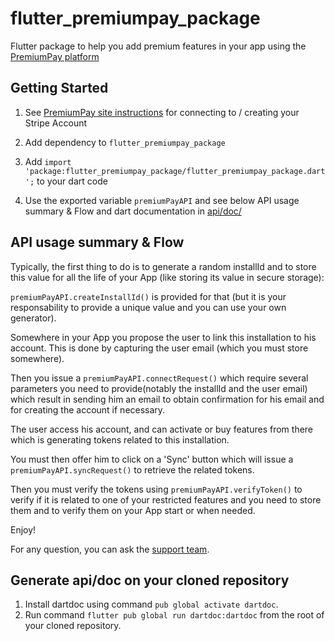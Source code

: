 # flutter_premiumpay_package

Flutter package to help you add premium features in your app using the [PremiumPay platform](https://premiumpay.site)

## Getting Started

1. See [PremiumPay site instructions](https://premiumpay.site) for connecting to / creating your Stripe Account

1. Add dependency to `flutter_premiumpay_package`

1. Add `import 'package:flutter_premiumpay_package/flutter_premiumpay_package.dart';` to your dart code

1. Use the exported variable `premiumPayAPI` and see below API usage summary & Flow and dart documentation in [api/doc/](api/doc/)


## API usage summary & Flow

Typically, the first thing to do is to generate a random installId and to store this value for all the life of your App (like storing its value in secure storage):

`premiumPayAPI.createInstallId()`  is provided for that (but it is your responsability to provide a unique value and you can use your own generator).

Somewhere in your App you propose the user to link this installation to his account. This is done by capturing the user email (which you must store somewhere).

Then you issue a `premiumPayAPI.connectRequest()` which require several parameters you need to provide(notably the installId and the user email) which result in sending him an email to obtain confirmation for his email and for creating the account if necessary.

The user access his account, and can activate or buy features from there which is generating tokens related to this installation. 

You must then offer him to click on a 'Sync' button which will issue a `premiumPayAPI.syncRequest()` to retrieve the related tokens.

Then you must verify the tokens using `premiumPayAPI.verifyToken()` to verify if it is related to one of your restricted features and you need to store them and to  verify them on your App start or when needed.

Enjoy!

For any question, you can ask the [support team](mailto:support@premiumpay.site).


## Generate api/doc on your cloned repository

1. Install dartdoc using command `pub global activate dartdoc`.
2. Run command `flutter pub global run dartdoc:dartdoc` from the root of your cloned repository.




